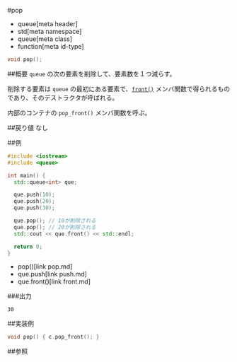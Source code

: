 #pop
* queue[meta header]
* std[meta namespace]
* queue[meta class]
* function[meta id-type]

```cpp
void pop();
```

##概要
`queue` の次の要素を削除して、要素数を１つ減らす。

削除する要素は `queue` の最初にある要素で、[`front()`](front.md) メンバ関数で得られるものであり、そのデストラクタが呼ばれる。

内部のコンテナの `pop_front()` メンバ関数を呼ぶ。


##戻り値
なし


##例
```cpp
#include <iostream>
#include <queue>

int main() {
  std::queue<int> que;

  que.push(10);
  que.push(20);
  que.push(30);

  que.pop(); // 10が削除される
  que.pop(); // 20が削除される
  std::cout << que.front() << std::endl;

  return 0;
}
```
* pop()[link pop.md]
* que.push[link push.md]
* que.front()[link front.md]

###出力
```
30
```

##実装例
```cpp
void pop() { c.pop_front(); }
```

##参照

